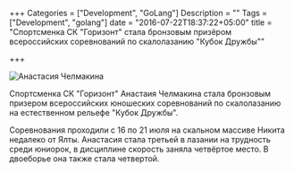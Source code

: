 +++
Categories = ["Development", "GoLang"]
Description = ""
Tags = ["Development", "golang"]
date = "2016-07-22T18:37:22+05:00"
title = "Спортсменка СК "Горизонт" стала бронзовым призёром всероссийских соревнований по скалолазанию "Кубок Дружбы""

+++


![Анастасия Челмакина](/images/2016-07/chelmakina.jpg)

Спортсменка СК "Горизонт" Анастаия Челмакина стала бронзовым призером всероссийских юношеских соревнований по скалолазанию на естественном рельефе "Кубок Дружбы".

<!--more-->

Соревнования проходили с 16 по 21 июля на скальном массиве Никита недалеко от Ялты. Анастасия стала третьей в лазании на трудность среди юниорок, в дисциплине скорость заняла четвёртое место. В двоеборье она также стала четвертой.


